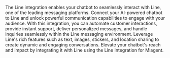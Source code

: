 The Line integration enables your chatbot to seamlessly interact with Line, one of the leading messaging platforms. Connect your AI-powered chatbot to Line and unlock powerful communication capabilities to engage with your audience. With this integration, you can automate customer interactions, provide instant support, deliver personalized messages, and handle inquiries seamlessly within the Line messaging environment. Leverage Line's rich features such as text, images, stickers, and location sharing to create dynamic and engaging conversations. Elevate your chatbot's reach and impact by integrating it with Line using the Line Integration for Mlagent.
